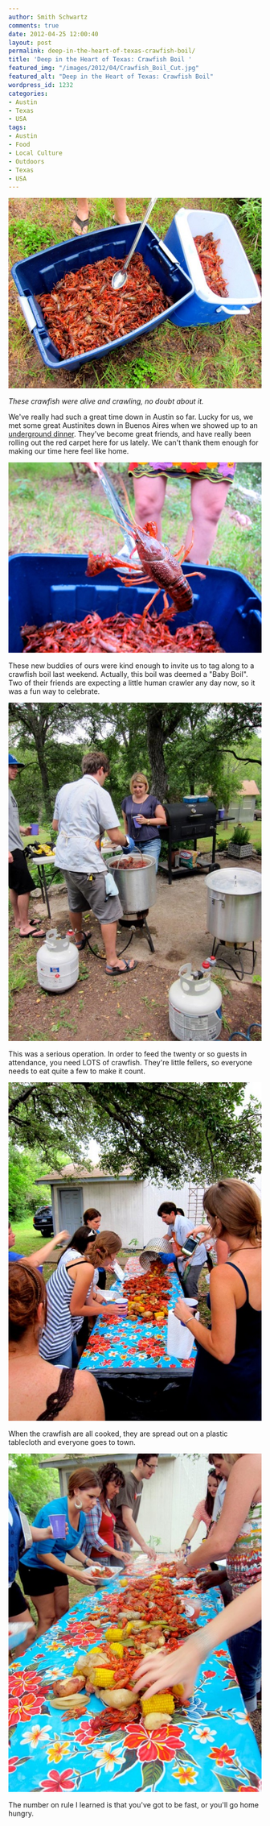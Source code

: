 ```yaml
---
author: Smith Schwartz
comments: true
date: 2012-04-25 12:00:40
layout: post
permalink: deep-in-the-heart-of-texas-crawfish-boil/
title: 'Deep in the Heart of Texas: Crawfish Boil '
featured_img: "/images/2012/04/Crawfish_Boil_Cut.jpg"
featured_alt: "Deep in the Heart of Texas: Crawfish Boil"
wordpress_id: 1232
categories:
- Austin
- Texas
- USA
tags:
- Austin
- Food
- Local Culture
- Outdoors
- Texas
- USA
---
```


![](/images/2012/04/Crawfish_Boil_Austin200412_01-600x450.jpg)

_These crawfish were alive and crawling, no doubt about it._

We've really had such a great time down in Austin so far. Lucky for us, we met some great Austinites down in Buenos Aires when we showed up to an [underground dinner](http://schwartzography.com/underground-dinner-at-casa-saltshaker/). They've become great friends, and have really been rolling out the red carpet here for us lately. We can't thank them enough for making our time here feel like home. 

![](/images/2012/04/Crawfish_Boil_Austin200412_02-600x450.jpg)

These new buddies of ours were kind enough to invite us to tag along to a crawfish boil last weekend. Actually, this boil was deemed a "Baby Boil". Two of their friends are expecting a little human crawler any day now, so it was a fun way to celebrate. 

![](/images/2012/04/Crawfish_Boil_Austin200412_03-600x800.jpg)

This was a serious operation. In order to feed the twenty or so guests in attendance, you need LOTS of crawfish. They're little fellers, so everyone needs to eat quite a few to make it count.

![](/images/2012/04/Crawfish_Boil_Austin200412_05-600x800.jpg)

When the crawfish are all cooked, they are spread out on a plastic tablecloth and everyone goes to town. 

![](/images/2012/04/Crawfish_Boil_Austin200412_06-600x800.jpg)

The number on rule I learned is that you've got to be fast, or you'll go home hungry.

